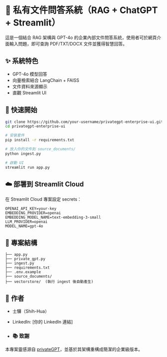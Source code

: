 # 🧠 私有文件問答系統（RAG + ChatGPT + Streamlit）

這是一個結合 RAG 架構與 GPT-4o 的企業內部文件問答系統，使用者可於網頁介面輸入問題，即可查詢 PDF/TXT/DOCX 文件並獲得智慧回答。

## ✨ 系統特色
- GPT-4o 模型回答
- 向量檢索結合 LangChain + FAISS
- 文件資料來源顯示
- 直觀 Streamlit UI

## 🚀 快速開始

```bash
git clone https://github.com/your-username/privategpt-enterprise-ui.git
cd privategpt-enterprise-ui

# 安裝套件
pip install -r requirements.txt

# 放入你的文件到 source_documents/
python ingest.py

# 啟動 UI
streamlit run app.py
```

## ☁️ 部署到 Streamlit Cloud

在 Streamlit Cloud 專案設定 secrets：

```
OPENAI_API_KEY=your-key
EMBEDDING_PROVIDER=openai
EMBEDDING_MODEL_NAME=text-embedding-3-small
LLM_PROVIDER=openai
MODEL_NAME=gpt-4o
```

## 📁 專案結構

```
├── app.py
├── private_gpt.py
├── ingest.py
├── requirements.txt
├── .env.example
├── source_documents/
├── vectorstore/  (執行 ingest 後自動產生)
```

## 🙌 作者
- 士驊（Shih-Hua）
- LinkedIn: [你的 LinkedIn 連結]

- ### 📚 致謝
本專案靈感源自 [privateGPT](https://github.com/imartinez/privateGPT)，並基於其架構重構成簡潔的企業級版本。
